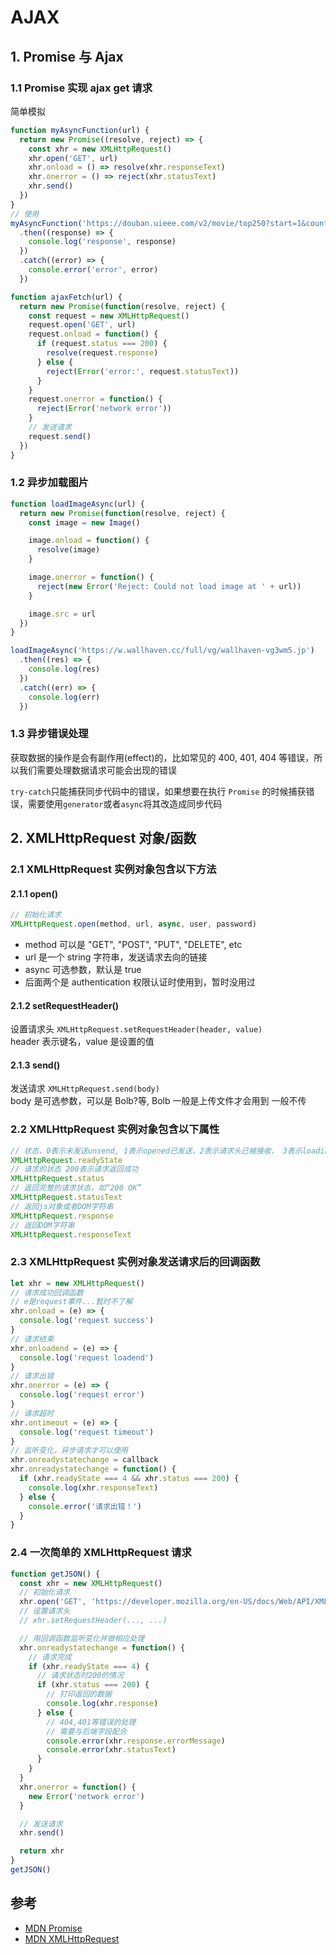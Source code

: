 # AJAX

## 1. Promise 与 Ajax

### 1.1 Promise 实现 ajax get 请求

简单模拟

```js
function myAsyncFunction(url) {
  return new Promise((resolve, reject) => {
    const xhr = new XMLHttpRequest()
    xhr.open('GET', url)
    xhr.onload = () => resolve(xhr.responseText)
    xhr.onerror = () => reject(xhr.statusText)
    xhr.send()
  })
}
// 使用
myAsyncFunction('https://douban.uieee.com/v2/movie/top250?start=1&count=1')
  .then((response) => {
    console.log('response', response)
  })
  .catch((error) => {
    console.error('error', error)
  })
```

```js
function ajaxFetch(url) {
  return new Promise(function(resolve, reject) {
    const request = new XMLHttpRequest()
    request.open('GET', url)
    request.onload = function() {
      if (request.status === 200) {
        resolve(request.response)
      } else {
        reject(Error('error:', request.statusText))
      }
    }
    request.onerror = function() {
      reject(Error('network error'))
    }
    // 发送请求
    request.send()
  })
}
```

### 1.2 异步加载图片

```js
function loadImageAsync(url) {
  return new Promise(function(resolve, reject) {
    const image = new Image()

    image.onload = function() {
      resolve(image)
    }

    image.onerror = function() {
      reject(new Error('Reject: Could not load image at ' + url))
    }

    image.src = url
  })
}

loadImageAsync('https://w.wallhaven.cc/full/vg/wallhaven-vg3wm5.jp')
  .then((res) => {
    console.log(res)
  })
  .catch((err) => {
    console.log(err)
  })
```

### 1.3 异步错误处理

获取数据的操作是会有副作用(effect)的，比如常见的 400, 401, 404 等错误，所以我们需要处理数据请求可能会出现的错误

`try-catch`只能捕获同步代码中的错误，如果想要在执行 `Promise` 的时候捕获错误，需要使用`generator`或者`async`将其改造成同步代码

## 2. XMLHttpRequest 对象/函数

### 2.1 XMLHttpRequest 实例对象包含以下方法

#### 2.1.1 open()

```js
// 初始化请求
XMLHttpRequest.open(method, url, async, user, password)
```

- method 可以是 "GET", "POST", "PUT", "DELETE", etc
- url 是一个 string 字符串，发送请求去向的链接
- async 可选参数，默认是 true
- 后面两个是 authentication 权限认证时使用到，暂时没用过

#### 2.1.2 setRequestHeader()

设置请求头
`XMLHttpRequest.setRequestHeader(header, value)`  
header 表示键名，value 是设置的值

#### 2.1.3 send()

发送请求
`XMLHttpRequest.send(body)`  
body 是可选参数，可以是 Bolb?等, Bolb 一般是上传文件才会用到 一般不传

### 2.2 XMLHttpRequest 实例对象包含以下属性

```js
// 状态，0表示未发送unsend, 1表示opened已发送，2表示请求头已被接收， 3表示loading加载，4表示请求完成
XMLHttpRequest.readyState
// 请求的状态 200表示请求返回成功
XMLHttpRequest.status
// 返回完整的请求状态，如“200 OK”
XMLHttpRequest.statusText
// 返回js对象或者DOM字符串
XMLHttpRequest.response
// 返回DOM字符串
XMLHttpRequest.responseText
```

### 2.3 XMLHttpRequest 实例对象发送请求后的回调函数

```js
let xhr = new XMLHttpRequest()
// 请求成功回调函数
// e是request事件...暂时不了解
xhr.onload = (e) => {
  console.log('request success')
}
// 请求结束
xhr.onloadend = (e) => {
  console.log('request loadend')
}
// 请求出错
xhr.onerror = (e) => {
  console.log('request error')
}
// 请求超时
xhr.ontimeout = (e) => {
  console.log('request timeout')
}
// 监听变化，异步请求才可以使用
xhr.onreadystatechange = callback
xhr.onreadystatechange = function() {
  if (xhr.readyState === 4 && xhr.status === 200) {
    console.log(xhr.responseText)
  } else {
    console.error('请求出错！')
  }
}
```

### 2.4 一次简单的 XMLHttpRequest 请求

```js
function getJSON() {
  const xhr = new XMLHttpRequest()
  // 初始化请求
  xhr.open('GET', 'https://developer.mozilla.org/en-US/docs/Web/API/XMLHttpRequest')
  // 设置请求头
  // xhr.setRequestHeader(..., ...)

  // 用回调函数监听变化并做相应处理
  xhr.onreadystatechange = function() {
    // 请求完成
    if (xhr.readyState === 4) {
      // 请求状态时200的情况
      if (xhr.status === 200) {
        // 打印返回的数据
        console.log(xhr.response)
      } else {
        // 404,401等错误的处理
        // 需要与后端字段配合
        console.error(xhr.response.errorMessage)
        console.error(xhr.statusText)
      }
    }
  }
  xhr.onerror = function() {
    new Error('network error')
  }

  // 发送请求
  xhr.send()

  return xhr
}
getJSON()
```

## 参考

- [MDN Promise](https://developer.mozilla.org/en-US/docs/Web/JavaScript/Reference/Global_Objects/Promise)
- [MDN XMLHttpRequest](https://developer.mozilla.org/en-US/docs/Web/API/XMLHttpRequest)
